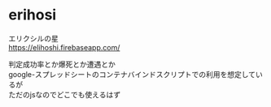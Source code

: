 # erihosi
エリクシルの星</br>
https://elihoshi.firebaseapp.com/

判定成功率とか爆死とか遭遇とか</br>
google-スプレッドシートのコンテナバインドスクリプトでの利用を想定しているが</br>
ただのjsなのでどこでも使えるはず
